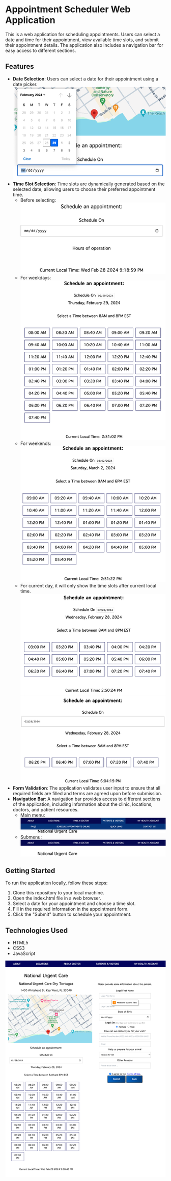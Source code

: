 # Appointment Scheduler Web Application

This is a web application for scheduling appointments. Users can select a date and time for their appointment, view available time slots, and submit their appointment details. The application also includes a navigation bar for easy access to different sections.

## Features
- <strong>Date Selection</strong>: Users can select a date for their appointment using a date picker. 
![select-date](./src/image/select-date.png) 
- <strong>Time Slot Selection</strong>: Time slots are dynamically generated based on the selected date, allowing users to choose their preferred appointment time. 
    - Before selecting: 
    ![before](./src/image/before.png)
    - For weekdays: 
    ![weekday](./src/image/weekday.png)
    - For weekends:
    ![weekend](./src/image/weekend.png)
    - For current day, it will only show the time slots after current local time. 
    ![after-current-localtime1](./src/image/after-current-localtime1.png) 
    ![after-current-localtime2](./src/image/after-current-localtime2.png) 
- <strong>Form Validation</strong>: The application validates user input to ensure that all required fields are filled and terms are agreed upon before submission.
- <strong>Navigation Bar</strong>: A navigation bar provides access to different sections of the application, including information about the clinic, locations, doctors, and patient resources.
    - Main menu: 
    ![menu](./src/image/menu.png) 
    - Submenu: 
    ![submenu](./src/image/submenu.png)

## Getting Started
To run the application locally, follow these steps:
1. Clone this repository to your local machine.
2. Open the index.html file in a web browser.
3. Select a date for your appointment and choose a time slot.
4. Fill in the required information in the appointment form.
5. Click the "Submit" button to schedule your appointment.

## Technologies Used
- HTML5
- CSS3
- JavaScript

![Scheduler](./src/image/Scheduler.png)
